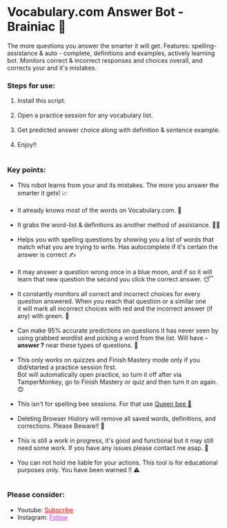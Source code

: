 # Vocabulary.com Answer Bot - Brainiac 🧠
The more questions you answer the smarter it will get. Features: spelling-assistance & auto - complete, definitions and examples, actively learning bot. Monitors correct & incorrect responses and choices overall, and corrects your and it's mistakes.

<h3>Steps for use: </h3>
<ol style="margin-bottom:10px;">
<li>Install this script.</li><br>
<li>Open a practice session for any vocabulary list.</li><br>
<li>Get predicted answer choice along with definition & sentence example.</li><br>
<li>Enjoy!!</li><br>
</ol>


<h3>Key points:</h3>
<ul style="margin-bottom:10px;">
<li>This robot learns from your and its mistakes. The more you answer the smarter it gets! 📈</li><br>
<li>It already knows most of the words on Vocabulary.com. 🧠</li><br>
<li>It grabs the word-list & definitions as another method of assistance. 💁‍♂️</li><br>
<li>Helps you with spelling questions by showing you a list of words that match what you are trying to write. Has autocomplete if it's certain the answer is correct ✍</li><br>
<li>It may answer a question wrong once in a blue moon, and if so it will learn that new question the second you click the correct answer. 😴</li><br>
<li>It constantly monitors all correct and incorrect choices for every question answered. When you reach that question or a similar one<br>it will mark all incorrect choices with red and the incorrect answer (if any) with green. 🤯</li><br>
<li>Can make 95% accurate predictions on questions it has never seen by using grabbed wordlist and picking a word from the list. Will have <b>- answer ?</b> near these types of questions. 🎯</li><br>
<li>This only works on quizzes and Finish Mastery mode only if you did/started a practice session first.<br>Bot will automatically open practice, so turn it off after via TamperMonkey, go to Finish Mastery or quiz and then turn it on again. 😊</li><br>
<li>This isn't for spelling bee sessions. For that use <a href="https://github.com/GSRHackZ/Vocabulay.com-Spelling-Bot-Queen-Bee">Queen bee 🐝</a></li><br>
<li>Deleting Browser History will remove all saved words, definitions, and corrections. Please Beware!! 🛑</li><br>
<li>This is still a work in progress, it's good and functional but it may still need some work. If you have any issues please contact me asap. 🙏</li><br>
<li>You can not hold me liable for your actions. This tool is for educational purposes only. You have been warned !! ⚠ </li><br>
</ul>

<h3>Please consider:</h3>
<ul>
<li>Youtube:  <a style="color:red;" target="_Blank" href="https://www.youtube.com/channel/UCinBnZ2BKAbCKA1w9lmFd0w">Subscribe</a></li>
<li>Instagram:  <a style="color:#dc2ef0;" target="_Blank" href="https://www.instagram.com/nyc.geahad.codes/">Follow</a></li>
</ul>
